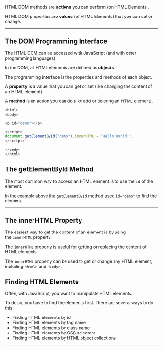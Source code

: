 HTML DOM methods are **actions** you can perform (on HTML Elements).

HTML DOM properties are **values** (of HTML Elements) that you can set or change.

---

## The DOM Programming Interface

The HTML DOM can be accessed with JavaScript (and with other programming languages).

In the DOM, all HTML elements are defined as **objects**.

The programming interface is the properties and methods of each object.

A **property** is a value that you can get or set (like changing the content of an HTML element).

A **method** is an action you can do (like add or deleting an HTML element).

```js
<html>
<body>

<p id="demo"></p>

<script>
document.getElementById("demo").innerHTML = "Hello World!";
</script>

</body>
</html>
```
## The getElementById Method

The most common way to access an HTML element is to use the `id` of the element.

In the example above the `getElementById` method used `id="demo"` to find the element.

---

## The innerHTML Property

The easiest way to get the content of an element is by using the `innerHTML` property.

The `innerHTML` property is useful for getting or replacing the content of HTML elements.

The `innerHTML` property can be used to get or change any HTML element, including `<html>` and `<body>`.

## Finding HTML Elements

Often, with JavaScript, you want to manipulate HTML elements.

To do so, you have to find the elements first. There are several ways to do this:

- Finding HTML elements by id
- Finding HTML elements by tag name
- Finding HTML elements by class name
- Finding HTML elements by CSS selectors
- Finding HTML elements by HTML object collections

---
